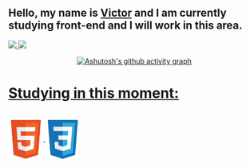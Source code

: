 ## Hello, my name is <a href="https://x.com/hhugoowszz">Victor</a> and I am currently studying front-end and I will work in this area.

<div>
  <a href="https://github.com/hugoowszz">
    <img height=180em" src="https://github-readme-stats.vercel.app/api?username=hugoowszz&show_icons=true&theme=dracula"/>
    <img height="180em" src="https://github-readme-stats.vercel.app/api/top-langs/?username=hugoowszz&layout=compact"/>
</div>

<div align="center" >
   
![Ashutosh's github activity graph](https://ssr-contributions-svg.vercel.app/_/hugoowszz?chart=3dbar&gap=0.6&scale=2&flatten=2&animation=wave&animation_duration=1&animation_delay=0.05&animation_amplitude=20&animation_frequency=0.5&animation_wave_center=10_0&format=svg&weeks=30&theme=pink) 

</div>

<h1>Studying in this moment:</h1>
<div style="display: inline_block"><br>
  <img align="center" alt="Hugo-HTML" height="80" width="70" src="https://raw.githubusercontent.com/devicons/devicon/master/icons/html5/html5-original.svg">
  <img align="center" alt="Hugo-CSS" height="80" width="70" src="https://raw.githubusercontent.com/devicons/devicon/master/icons/css3/css3-original.svg">
</div>
